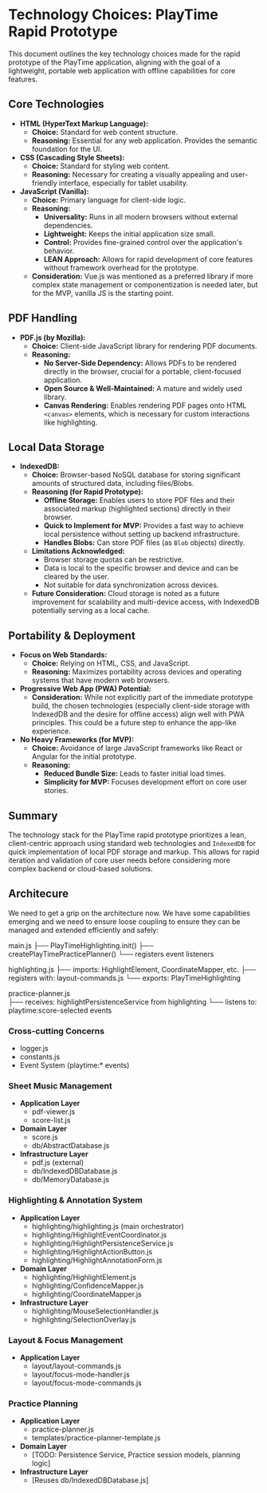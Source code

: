 # Technology Choices: PlayTime Rapid Prototype

This document outlines the key technology choices made for the rapid prototype of the PlayTime application, aligning with the goal of a lightweight, portable web application with offline capabilities for core features.

## Core Technologies

*   **HTML (HyperText Markup Language):**
    *   **Choice:** Standard for web content structure.
    *   **Reasoning:** Essential for any web application. Provides the semantic foundation for the UI.
*   **CSS (Cascading Style Sheets):**
    *   **Choice:** Standard for styling web content.
    *   **Reasoning:** Necessary for creating a visually appealing and user-friendly interface, especially for tablet usability.
*   **JavaScript (Vanilla):**
    *   **Choice:** Primary language for client-side logic.
    *   **Reasoning:**
        *   **Universality:** Runs in all modern browsers without external dependencies.
        *   **Lightweight:** Keeps the initial application size small.
        *   **Control:** Provides fine-grained control over the application's behavior.
        *   **LEAN Approach:** Allows for rapid development of core features without framework overhead for the prototype.
    *   **Consideration:** Vue.js was mentioned as a preferred library if more complex state management or componentization is needed later, but for the MVP, vanilla JS is the starting point.

## PDF Handling

*   **PDF.js (by Mozilla):**
    *   **Choice:** Client-side JavaScript library for rendering PDF documents.
    *   **Reasoning:**
        *   **No Server-Side Dependency:** Allows PDFs to be rendered directly in the browser, crucial for a portable, client-focused application.
        *   **Open Source & Well-Maintained:** A mature and widely used library.
        *   **Canvas Rendering:** Enables rendering PDF pages onto HTML `<canvas>` elements, which is necessary for custom interactions like highlighting.

## Local Data Storage

*   **IndexedDB:**
    *   **Choice:** Browser-based NoSQL database for storing significant amounts of structured data, including files/Blobs.
    *   **Reasoning (for Rapid Prototype):**
        *   **Offline Storage:** Enables users to store PDF files and their associated markup (highlighted sections) directly in their browser.
        *   **Quick to Implement for MVP:** Provides a fast way to achieve local persistence without setting up backend infrastructure.
        *   **Handles Blobs:** Can store PDF files (as `Blob` objects) directly.
    *   **Limitations Acknowledged:**
        *   Browser storage quotas can be restrictive.
        *   Data is local to the specific browser and device and can be cleared by the user.
        *   Not suitable for data synchronization across devices.
    *   **Future Consideration:** Cloud storage is noted as a future improvement for scalability and multi-device access, with IndexedDB potentially serving as a local cache.

## Portability & Deployment

*   **Focus on Web Standards:**
    *   **Choice:** Relying on HTML, CSS, and JavaScript.
    *   **Reasoning:** Maximizes portability across devices and operating systems that have modern web browsers.
*   **Progressive Web App (PWA) Potential:**
    *   **Consideration:** While not explicitly part of the immediate prototype build, the chosen technologies (especially client-side storage with IndexedDB and the desire for offline access) align well with PWA principles. This could be a future step to enhance the app-like experience.
*   **No Heavy Frameworks (for MVP):**
    *   **Choice:** Avoidance of large JavaScript frameworks like React or Angular for the initial prototype.
    *   **Reasoning:**
        *   **Reduced Bundle Size:** Leads to faster initial load times.
        *   **Simplicity for MVP:** Focuses development effort on core user stories.

## Summary

The technology stack for the PlayTime rapid prototype prioritizes a lean, client-centric approach using standard web technologies and `IndexedDB` for quick implementation of local PDF storage and markup. This allows for rapid iteration and validation of core user needs before considering more complex backend or cloud-based solutions.

## Architecure

We need to get a grip on the architecture now.
We have some capabilities emerging and we need to ensure loose coupling to ensure they can be managed and extended efficiently and safely:

main.js
├── PlayTimeHighlighting.init()
├── createPlayTimePracticePlanner() 
└── registers event listeners

highlighting.js
├── imports: HighlightElement, CoordinateMapper, etc.
├── registers with: layout-commands.js
└── exports: PlayTimeHighlighting

practice-planner.js  
├── receives: highlightPersistenceService from highlighting
└── listens to: playtime:score-selected events

### Cross-cutting Concerns
- logger.js
- constants.js
- Event System (playtime:* events)

### Sheet Music Management
- **Application Layer**
    - pdf-viewer.js
    - score-list.js
- **Domain Layer**  
    - score.js
    - db/AbstractDatabase.js
- **Infrastructure Layer**
    - pdf.js (external)
    - db/IndexedDBDatabase.js
    - db/MemoryDatabase.js

### Highlighting & Annotation System
- **Application Layer**
    - highlighting/highlighting.js (main orchestrator)
    - highlighting/HighlightEventCoordinator.js
    - highlighting/HighlightPersistenceService.js
    - highlighting/HighlightActionButton.js
    - highlighting/HighlightAnnotationForm.js
- **Domain Layer**
    - highlighting/HighlightElement.js
    - highlighting/ConfidenceMapper.js  
    - highlighting/CoordinateMapper.js
- **Infrastructure Layer**
    - highlighting/MouseSelectionHandler.js
    - highlighting/SelectionOverlay.js

### Layout & Focus Management
- **Application Layer**
    - layout/layout-commands.js
    - layout/focus-mode-handler.js
    - layout/focus-mode-commands.js

### Practice Planning
- **Application Layer**
    - practice-planner.js
    - templates/practice-planner-template.js
- **Domain Layer**
    - [TODO: Persistence Service, Practice session models, planning logic]
- **Infrastructure Layer**
    - [Reuses db/IndexedDBDatabase.js]
